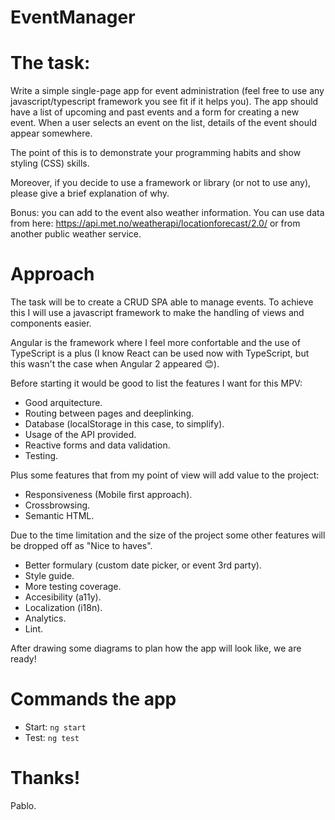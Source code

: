# EventManager

# The task:
Write a simple single-page app for event administration (feel free to use any javascript/typescript framework you see fit if it helps you). The app should have a list of upcoming and past events and a form for creating a new event. When a user selects an event on the list, details of the event should appear somewhere.

The point of this is to demonstrate your programming habits and show styling (CSS) skills.

Moreover, if you decide to use a framework or library (or not to use any), please give a brief explanation of why.

Bonus: you can add to the event also weather information. You can use data from here: https://api.met.no/weatherapi/locationforecast/2.0/ or from another public weather service.

# Approach

The task will be to create a CRUD SPA able to manage events.
To achieve this I will use a javascript framework to make the handling of views and components easier.

Angular is the framework where I feel more confortable and the use of TypeScript is a plus (I know React can be used now with TypeScript, but this wasn't the case when Angular 2 appeared 😊).

Before starting it would be good to list the features I want for this MPV:
- Good arquitecture.
- Routing between pages and deeplinking.
- Database (localStorage in this case, to simplify).
- Usage of the API provided.
- Reactive forms and data validation.
- Testing.

Plus some features that from my point of view will add value to the project:
- Responsiveness (Mobile first approach).
- Crossbrowsing.
- Semantic HTML.

Due to the time limitation and the size of the project some other features will be dropped off as "Nice to haves".
- Better formulary (custom date picker, or event 3rd party).
- Style guide.
- More testing coverage.
- Accesibility (a11y).
- Localization (i18n).
- Analytics.
- Lint.

After drawing some diagrams to plan how the app will look like, we are ready!

# Commands the app

- Start: `ng start`
- Test: `ng test`

# Thanks!
Pablo.
